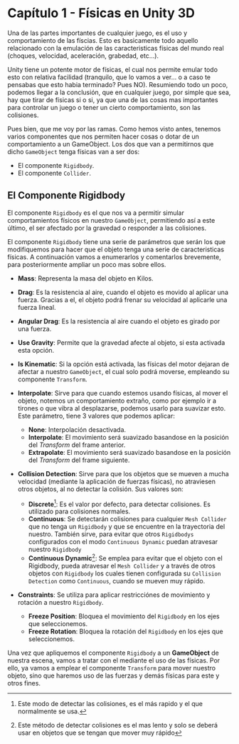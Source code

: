 # Capítulo 1 - Físicas en Unity 3D

Una de las partes importantes de cualquier juego, es el uso y comportamiento de las físcias. Esto es basicamente todo aquello relacionado con la emulación de las caracteristicas físicas del mundo real (choques, velocidad, aceleración, grabedad, etc...).

Unity tiene un potente motor de físicas, el cual nos permite emular todo esto con relativa facilidad (tranquilo, que lo vamos a ver... o a caso te pensabas que esto habia terminado? Pues NO). Resumiendo todo un poco, podemos llegar a la conclusión, que en cualquier juego, por simple que sea, hay que tirar de físicas si o si, ya que una de las cosas mas importantes para controlar un juego o tener un cierto comportamiento, son las colisiones.

Pues bien, que me voy por las ramas. Como hemos visto antes, tenemos varios componentes que nos permiten hacer cosas o dotar de un comportamiento a un GameObject. Los dos que van a permitirnos que dicho `GameObject` tenga físicas van a ser dos:
 
 * El componente `Rigidbody`.
 * El componente `Collider`.

## El Componente Rigidbody

El componente `Rigidbody` es el que nos va a permitir simular comportamientos físicos en nuestro `GameObject`, permitiendo así a este último, el ser afectado por la gravedad o responder a las colisiones.

El componente `Rigidbody` tiene una serie de parámetros que serán los que modifiquemos para hacer que el objeto tenga una serie de caracteristicas físicas. A continuación vamos a enumerarlos y comentarlos brevemente, para posteriormente ampliar un poco mas sobre ellos.

 - **Mass**: Representa la masa del objeto en Kilos.
 - **Drag**: Es la resistencia al aire, cuando el objeto es movido al aplicar una fuerza. Gracias a el, el objeto podrá frenar su velocidad al aplicarle una fuerza lineal.
 - **Angular Drag**: Es la resistencia al aire cuando el objeto es girado por una fuerza.
 - **Use Gravity**: Permite que la gravedad afecte al objeto, si esta activada esta opción.
 - **Is Kinematic**: Si la opción está activada, las físicas del motor dejaran de afectar a nuestro `GameObject`, el cual solo podrá moverse, empleando su componente `Transform`.
 - **Interpolate**: Sirve para que cuando estemos usando físicas, al mover el objeto, notemos un comportamiento extraño, como por ejemplo ir a tirones o que vibra al desplazarse, podemos usarlo para suavizar esto. Este parámetro, tiene 3 valores que podemos aplicar:
     - **None**: Interpolación desactivada.
     - **Interpolate**: El movimiento será suavizado basandose en la posición del *Transform* del frame anterior.
     - **Extrapolate**: El movimiento será suavizado basandose en la posición del *Transform* del frame siguiente.
 - **Collision Detection**: Sirve para que los objetos que se mueven a mucha velocidad (mediante la aplicación de fuerzas físicas), no atraviesen otros objetos, al no detectar la colisión. Sus valores son:
     - **Discrete**[^1]: Es el valor por defecto, para detectar colisiones. Es utilizado para colisiones normales.
     - **Continuous**: Se detectarán colisiones para cualquier `Mesh Collider` que no tenga un `Rigidbody` y que se encuentre en la trayectoria del nuestro. También sirve, para evitar que otros `Rigidbodys` configurados con el modo `Continuous Dynamic` puedan atravesar nuestro `Rigidbody`
     - **Continuous Dynamic**[^2]: Se emplea para evitar que el objeto con el Rigidbody, pueda atravesar el `Mesh Collider` y a través de otros objetos con `Rigidbody` los cuales tienen configurada su `Collision Detection` como `Continuous`, cuando se mueven muy rápido. 

 - **Constraints**: Se utiliza para aplicar restricciónes de movimiento y rotación a nuestro `Rigidbody`.
     - **Freeze Position**: Bloquea el movimiento del `Rigidbody` en los ejes que seleccionemos.
     - **Freeze Rotation**: Bloquea la rotación del `Rigidbody` en los ejes que seleccionemos.

Una vez que apliquemos el componente `Rigidbody` a un **GameObject** de nuestra escena, vamos a tratar con el mediante el uso de las físicas. Por ello, ya vamos a emplear el componente `Transform` para mover nuestro objeto, sino que haremos uso de las fuerzas y demás físicas para este y otros fines.



[^1]: Este modo de detectar las colisiones, es el más rapido y el que normalmente se usa.
[^2]: Este método de detectar colisiones es el mas lento y solo se deberá usar en objetos que se tengan que mover muy rápido
